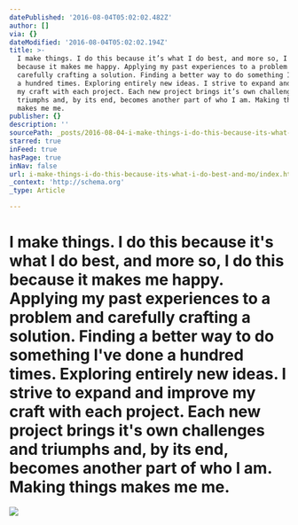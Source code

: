 ```yaml
---
datePublished: '2016-08-04T05:02:02.482Z'
author: []
via: {}
dateModified: '2016-08-04T05:02:02.194Z'
title: >-
  I make things. I do this because it’s what I do best, and more so, I do this
  because it makes me happy. Applying my past experiences to a problem and
  carefully crafting a solution. Finding a better way to do something I’ve done
  a hundred times. Exploring entirely new ideas. I strive to expand and improve
  my craft with each project. Each new project brings it’s own challenges and
  triumphs and, by its end, becomes another part of who I am. Making things
  makes me me.
publisher: {}
description: ''
sourcePath: _posts/2016-08-04-i-make-things-i-do-this-because-its-what-i-do-best-and-mo.md
starred: true
inFeed: true
hasPage: true
inNav: false
url: i-make-things-i-do-this-because-its-what-i-do-best-and-mo/index.html
_context: 'http://schema.org'
_type: Article

---
```

# I make things. I do this because it's what I do best, and more so, I do this because it makes me happy. Applying my past experiences to a problem and carefully crafting a solution. Finding a better way to do something I've done a hundred times. Exploring entirely new ideas. I strive to expand and improve my craft with each project. Each new project brings it's own challenges and triumphs and, by its end, becomes another part of who I am. Making things makes me me.
![](https://the-grid-user-content.s3-us-west-2.amazonaws.com/132d2a64-2999-41b7-ab14-417ed86c12c7.jpg)